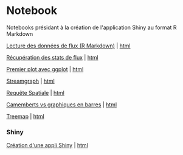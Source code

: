 # Notebook
Notebooks présidant à la création de l'application Shiny au format R Markdown

[Lecture des données de flux (R Markdown)](1-notebook-flux.Rmd) | 
 [html](1-notebook-flux.html) 

[Récupération des stats de flux](2-notebook-stats.Rmd) | [html](2-notebook-stats.Rmd)

[Premier plot avec ggplot](3-notebook-ggplot.Rmd)
 | [html](3-notebook-ggplot.html)

[Streamgraph](4-notebook-stream.Rmd) | [html](4-notebook-stream.html)

[Requête Spatiale](5-notebook-spatial.Rmd) | [html](5-notebook-spatial.html)

[Camemberts vs graphiques en barres](6-notebook-pieplot-vs-barplot.Rmd) | [html](6-notebook-pieplot-vs-barplot.Rmd)

[Treemap](html7-notebook-treemap.Rmd) | [html](  
html7-notebook-treemap.html)

### Shiny
[Création d'une appli Shiny](8-notebook-shiny.Rmd) | [html](8-notebook-shiny.html)